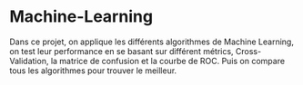 # Machine-Learning
Dans ce projet, on applique les différents algorithmes de Machine Learning, on test leur performance en se basant sur différent métrics, Cross-Validation, la matrice de confusion et la courbe de ROC. Puis on compare tous les algorithmes pour trouver le meilleur.
